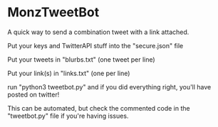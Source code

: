 # MonzTweetBot
A quick way to send a combination tweet with a link attached. 

Put your keys and TwitterAPI stuff into the "secure.json" file

Put your tweets in "blurbs.txt" (one tweet per line)

Put your link(s) in "links.txt" (one per line)

run "python3 tweetbot.py" and if you did everything right, you'll have posted on twitter!

This can be automated, but check the commented code in the "tweetbot.py" file if you're having issues. 
